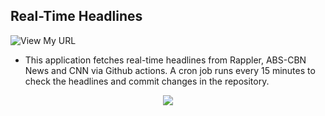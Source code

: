 ## Real-Time Headlines

![View My URL](https://github.com/rsandagon/cron-scheduler-pafy/workflows/View%20My%20URL/badge.svg)

* This application fetches real-time headlines from Rappler, ABS-CBN News and CNN via Github actions. 
A cron job runs every 15 minutes to check the headlines and commit changes in the repository.


<div style="text-align:center"><img src="https://raw.githubusercontent.com/rsandagon/real-time-headliner/master/realTime.jpg" /></div>


